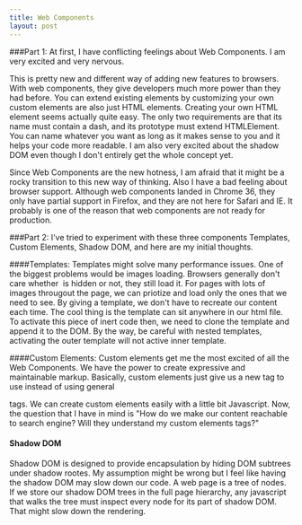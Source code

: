 ```yaml
---
title: Web Components
layout: post
---
```

###Part 1:
At first, I have conflicting feelings about Web Components. I am very excited and very nervous.

This is pretty new and different way of adding new features to browsers. With web components, they give developers much more power than they had before. You can extend existing elements by customizing your own custom elements are also just HTML elements. 
Creating your own HTML element seems actually quite easy. The only two requirements are that its name must contain a dash, and its prototype must extend HTMLElement. You can name whatever you want as long as it makes sense to you and it helps your code more readable. I am also very excited about the shadow DOM even though I don't entirely get the whole concept yet.

Since Web Components are the new hotness, I am afraid that it might be a rocky transition to this new way of thinking. Also I have a bad feeling about browser support. Although web components landed in Chrome 36, they only have partial support in Firefox, and they are not here for Safari and IE. It probably is one of the reason that web components are not ready for production.

###Part 2:
I've tried to experiment with these three components Templates, Custom Elements, Shadow DOM, and here are my initial thoughts.

####Templates: 
Templates might solve many performance issues. One of the biggest problems would be images loading. Browsers generally don't care whether <img> is hidden or not, they still load it. For pages with lots of images througout the page, we can priotize and load only the ones that we need to see. By giving a template, we don't have to recreate our content each time. The cool thing is the template can sit anywhere in our html file. To activate this piece of inert code then, we need to clone the template and append it to the DOM. By the way, be careful with nested templates, activating the outer template will not active inner template.


####Custom Elements:
Custom elements get me the most excited of all the Web Components. We have the power to create expressive and maintainable markup. Basically, custom elements just give us a new tag to use instead of using general <div> tags. We can create custom elements easily with a little bit Javascript. Now, the question that I have in mind is "How do we make our content reachable to search engine? Will they understand my custom elements tags?"

#### Shadow DOM
Shadow DOM is designed to provide encapsulation by hiding DOM subtrees under shadow rootes.
My assumption might be wrong but I feel like having the shadow DOM may slow down our code. A web page is a tree of nodes. If we store our shadow DOM trees in the full page hierarchy, any javascript that walks the tree must inspect every node for its part of shadow DOM. That might slow down the rendering. 

